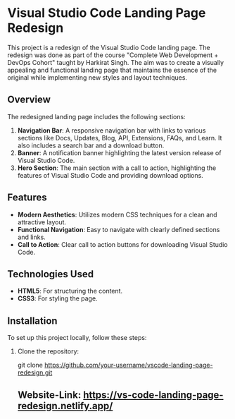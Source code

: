 # Visual Studio Code Landing Page Redesign

This project is a redesign of the Visual Studio Code landing page. The redesign was done as part of the course "Complete Web Development + DevOps Cohort" taught by Harkirat Singh. The aim was to create a visually appealing and functional landing page that maintains the essence of the original while implementing new styles and layout techniques.


## Overview

The redesigned landing page includes the following sections:

1. **Navigation Bar**: A responsive navigation bar with links to various sections like Docs, Updates, Blog, API, Extensions, FAQs, and Learn. It also includes a search bar and a download button.
2. **Banner**: A notification banner highlighting the latest version release of Visual Studio Code.
3. **Hero Section**: The main section with a call to action, highlighting the features of Visual Studio Code and providing download options.

## Features

- **Modern Aesthetics**: Utilizes modern CSS techniques for a clean and attractive layout.
- **Functional Navigation**: Easy to navigate with clearly defined sections and links.
- **Call to Action**: Clear call to action buttons for downloading Visual Studio Code.

## Technologies Used

- **HTML5**: For structuring the content.
- **CSS3**: For styling the page.

## Installation

To set up this project locally, follow these steps:

1. Clone the repository:

   git clone https://github.com/your-username/vscode-landing-page-redesign.git

   ## Website-Link: https://vs-code-landing-page-redesign.netlify.app/
